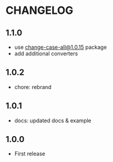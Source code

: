 # CHANGELOG

## 1.1.0

- use change-case-all@1.0.15 package
- add additional converters

## 1.0.2

- chore: rebrand

## 1.0.1

- docs: updated docs & example

## 1.0.0

- First release
